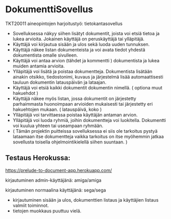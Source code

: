 # DokumenttiSovellus

TKT20011 aineopintojen harjoitustyö: tietokantasovellus

* Sovelluksessa näkyy siihen lisätyt dokumentit, joista voi etsiä tietoa ja lukea arvioita. Jokainen käyttäjä on peruskäyttäjä tai ylläpitäjä.
* Käyttäjä voi kirjautua sisään ja ulos sekä luoda uuden tunnuksen.
* Käyttäjä näkee listan dokumenteista ja voi avata tiedot yhdestä dokumentista omalle sivulleen.
* Käyttäjä voi antaa arvion (tähdet ja kommentti ) dokumentista ja lukea muiden antamia arvioita.
* Ylläpitäjä voi lisätä ja poistaa dokumentteja. Dokumentista lisätään ainakin otsikko, tiedostonimi, kuvaus ja järjestelmä lisää automaattisesti tauluun dokumentin latauspäivän ja lataajan.
* Käyttäjä voi etsiä kaikki dokumentit dokumentin nimellä. ( optiona muut hakuehdot )
* Käyttäjä näkee myös listan, jossa dokumentit on järjestetty parhaimmasta huonoimpaan arvioiden mukaisesti tai järjestetty eri hakuehtojen mukaan. ( latauspäivä, koko )
* Ylläpitäjä voi tarvittaessa poistaa käyttäjän antaman arvion.
* Ylläpitäjä voi luoda ryhmiä, joihin dokumentteja voi luokitella. Dokumentti voi kuulua yhteen tai useampaan ryhmään.
* ( Tämän projektin puitteissa sovelluksessa ei siis ole tarkoitus pystyä lataamaan itse dokumentteja vaikka tarkoitus on itse myöhemmin jatkaa sovellusta toisella ohjelmointikielellä siihen suuntaan. )

## Testaus Herokussa:

https://prelude-to-document-app.herokuapp.com/

kirjautuminen admin-käyttäjänä: amiga/amiga

kirjautuminen normaalina käyttäjänä: sega/sega 

* kirjautuminen sisään ja ulos, dokumenttien listaus ja käyttäjien listaus valmiit toiminnot.
* tietojen muokkaus puuttuu vielä.
